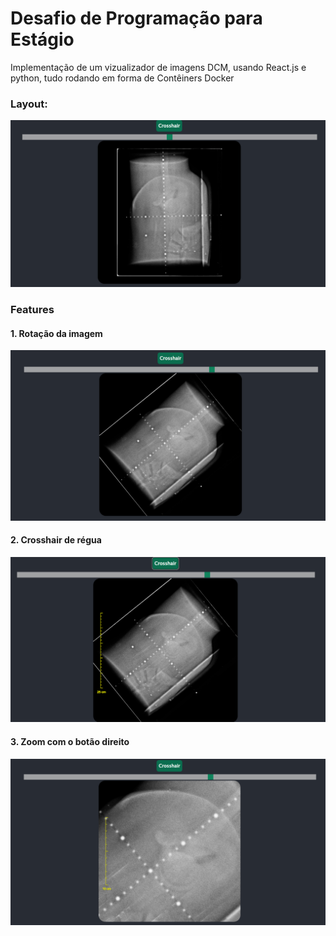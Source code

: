 # Desafio de Programação para Estágio

Implementação de um vizualizador de imagens DCM, usando React.js e python, tudo rodando em forma de Contêiners Docker

### Layout:
![layout_padrao](docs/1.png)

### Features 
#### 1. Rotação da imagem
![Rotação](docs/2.png)
#### 2. Crosshair de régua
![Crosshair](docs/3.png)
#### 3. Zoom com o botão direito
![Zoom](docs/4.png)

